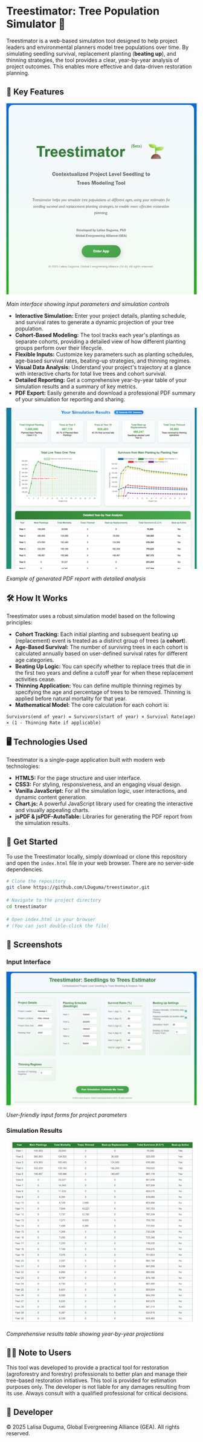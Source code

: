 # Treestimator: Tree Population Simulator 🌱

Treestimator is a web-based simulation tool designed to help project leaders and environmental planners model tree populations over time. By simulating seedling survival, replacement planting (**beating up**), and thinning strategies, the tool provides a clear, year-by-year analysis of project outcomes. This enables more effective and data-driven restoration planning.

## 🚀 Key Features

![Treestimator Interface](./images/interface-overview.png)

*Main interface showing input parameters and simulation controls*

* **Interactive Simulation:** Enter your project details, planting schedule, and survival rates to generate a dynamic projection of your tree population.
* **Cohort-Based Modeling:** The tool tracks each year's plantings as separate cohorts, providing a detailed view of how different planting groups perform over their lifecycle.
* **Flexible Inputs:** Customize key parameters such as planting schedules, age-based survival rates, beating-up strategies, and thinning regimes.
* **Visual Data Analysis:** Understand your project's trajectory at a glance with interactive charts for total live trees and cohort survival.
* **Detailed Reporting:** Get a comprehensive year-by-year table of your simulation results and a summary of key metrics.
* **PDF Export:** Easily generate and download a professional PDF summary of your simulation for reporting and sharing.

![Sample Report](./images/sample-report.png)

*Example of generated PDF report with detailed analysis*

## 🛠️ How It Works

Treestimator uses a robust simulation model based on the following principles:

* **Cohort Tracking:** Each initial planting and subsequent beating up (replacement) event is treated as a distinct group of trees (a **cohort**).
* **Age-Based Survival:** The number of surviving trees in each cohort is calculated annually based on user-defined survival rates for different age categories.
* **Beating Up Logic:** You can specify whether to replace trees that die in the first two years and define a cutoff year for when these replacement activities cease.
* **Thinning Application:** You can define multiple thinning regimes by specifying the age and percentage of trees to be removed. Thinning is applied before natural mortality for that year.
* **Mathematical Model:** The core calculation for each cohort is:

```
Survivors(end of year) = Survivors(start of year) × Survival Rate(age) × (1 - Thinning Rate if applicable)
```

## 🖥️ Technologies Used

Treestimator is a single-page application built with modern web technologies:

* **HTML5:** For the page structure and user interface.
* **CSS3:** For styling, responsiveness, and an engaging visual design.
* **Vanilla JavaScript:** For all the simulation logic, user interactions, and dynamic content generation.
* **Chart.js:** A powerful JavaScript library used for creating the interactive and visually appealing charts.
* **jsPDF & jsPDF-AutoTable:** Libraries for generating the PDF report from the simulation results.

## 📝 Get Started

To use the Treestimator locally, simply download or clone this repository and open the `index.html` file in your web browser. There are no server-side dependencies.

```bash
# Clone the repository
git clone https://github.com/LDuguma/treestimator.git

# Navigate to the project directory
cd treestimator

# Open index.html in your browser
# (You can just double-click the file)
```

## 📸 Screenshots

### Input Interface
![Input Interface](./images/input-interface.png)

*User-friendly input forms for project parameters*

### Simulation Results
![Simulation Results](./images/simulation-results.png)

*Comprehensive results table showing year-by-year projections*

## 👩‍💻 Note to Users

This tool was developed to provide a practical tool for restoration (agroforestry and forestry) professionals to better plan and manage their tree-based restoration initiatives. This tool is provided for estimation purposes only. The developer is not liable for any damages resulting from its use. Always consult with a qualified professional for critical decisions.

## 📜 Developer
© 2025 Lalisa Duguma, Global Evergreening Alliance (GEA). All rights reserved.

